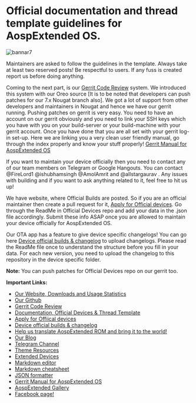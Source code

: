 # **Official documentation and thread template guidelines for AospExtended OS.**


![bannar7](https://user-images.githubusercontent.com/16361700/35181477-49f85b56-fde8-11e7-80f7-028639417690.png)





Maintainers are asked to follow the guidelines in the template. Always take at least two reserved posts! Be respectful to users. If any fuss is created report us before doing anything.

Coming to the next part, is our [Gerrit Code Review](http://gerrit.aospextended.com/) system. We introduced this system with our Oreo source [It is to be noted that developers can push patches for our 7.x Nougat branch also]. We got a lot of support from other developers and maintainers in Nougat and hence we have our gerrit running.
Pushing patches on gerrit is very easy. You need to have an account on our gerrit obviously and you need to link your SSH keys which you have with you on your build-server or your build-machine with your gerrit account. Once you have done that you are all set with your gerrit log-in set-up.
Here we are linking you a very clean user friendly manual, go through the index properly and know your stuff properly! [Gerrit Manual for AospExtended OS](http://gerrit.aospextended.com/Documentation/intro-user.html)

If you want to maintain your device officially then you need to contact any of our team members on Telegram or Google Hangouts. You can contact @FireLord1 @ishubhamsingh @AmolAmrit and @allstargaurav . Any issues with building and if you want to ask anything related to it, feel free to hit us up!

We have website, where Official Builds are posted. So if you are an official maintainer then create a pull request for it, [Apply for Official devices](https://github.com/AospExtended/official_devices). Go through the ReadMe in Official Devices repo and add your data in the .json file accordingly. Submit these info ASAP once you are allowed to maintain your device officially for AospExtended OS.

Our OTA app has a feature to give device specific changelogs! You can go here [Device official builds & changelog](https://github.com/AospExtended-Devices/official_builds) to upload changelogs. Please read the ReadMe file once to understand the structure before you fill in your data. For each new version, you need to upload the changelog to this repository in the device specific folder.

**Note:** You can push patches for Official Devices repo on our gerrit too.

**Important Links:**

- [Our Website, Downloads and Usage Statistics](http://www.aospextended.com/) 
- [Our Github](https://github.com/AospExtended/)  
- [Gerrit Code Review](http://gerrit.aospextended.com/) 
- [Documentation, Official Devices & Thread Template](https://github.com/AospExtended/Documentation_and_thread-template/) 
- [Apply for Offiical devices](https://github.com/AospExtended/official_devices) 
- [Device official builds & changelog](https://github.com/AospExtended-Devices/official_builds)
- [Help us translate AospExtended ROM and bring it to the world!](http://translate.aospextended.com/)
- [Our Blog](https://blog.aospextended.com/)
- [Telegram Channel](https://telegram.me/aospextended/) 
- [Theme Resources](https://github.com/AospExtended/AEX-Scripts/) 
- [Extended Devices](https://github.com/AospExtended-devices/) 
- [Markdown editor](http://dillinger.io/) 
- [Markdown cheatsheet](https://github.com/adam-p/markdown-here/wiki/Markdown-Cheatsheet) 
- [JSON formatter](https://jsonformatter.curiousconcept.com/)
- [Gerrit Manual for AospExtended OS](http://gerrit.aospextended.com/Documentation/intro-user.html) 
- [AospExtended Gallery](https://aospextended.imgur.com/) 
- [Facebook page!](https://www.facebook.com/aospextended/) 
